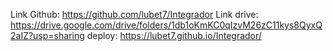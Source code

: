 Link Github: https://github.com/lubet7/Integrador
Link drive: https://drive.google.com/drive/folders/1db1oKmKC0qIzvM26zC11kys8QyxQ2aIZ?usp=sharing
deploy: https://lubet7.github.io/Integrador/

